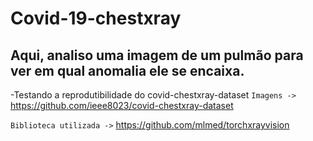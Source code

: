# Covid-19-chestxray

## Aqui, analiso uma imagem de um pulmão para ver em qual anomalia ele se encaixa.
-Testando a reprodutibilidade do covid-chestxray-dataset
`Imagens -> `
https://github.com/ieee8023/covid-chestxray-dataset 


`Biblioteca utilizada ->`
https://github.com/mlmed/torchxrayvision

